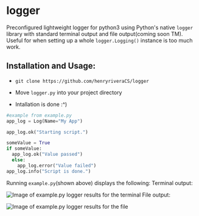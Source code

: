 # logger
Preconfigured lightweight logger for python3 using Python's native <code>logger</code> library with standard terminal output and file output(coming soon TM). Useful for when setting up a whole <code>logger.Logging()</code> instance is too much work.

<h2>Installation and Usage:</h2>
<ul>
  <li><p><code>git clone https://github.com/henryriveraCS/logger</code></p></li>
  <li>
    <p>
      Move <code>logger.py</code> into your project directory
    </p>
  </li>
  <li>
    <p>
      Intallation is done :^)
    </p>
  </li>
</ul>

```python
#example from example.py
app_log = Log(Name="My App")

app_log.ok("Starting script.")

someValue = True
if someValue:
  app_log.ok("Value passed")
  else:
    app_log.error("Value failed")
app_log.info("Script is done.")
```

Running <code>example.py</code>(shown above) displays the following:
Terminal output:

![Image of example.py logger results for the terminal](https://github.com/henryriveraCS/logger/blob/main/images/terminal_output.png)
File output:

![Image of example.py logger results for the file](https://github.com/henryriveraCS/logger/blob/main/images/file_output.png)
